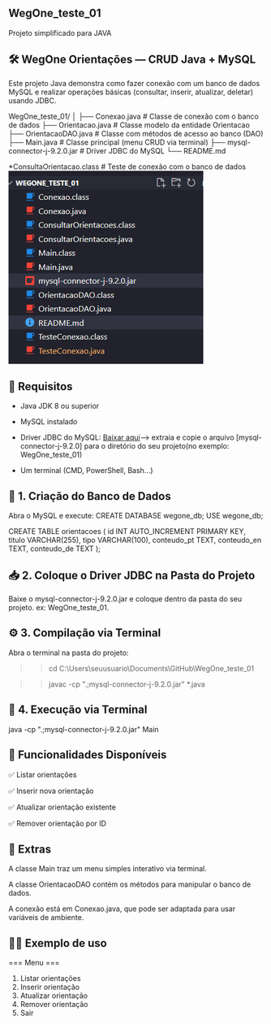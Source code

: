 ## WegOne_teste_01
Projeto simplificado para JAVA

## 🛠️ WegOne Orientações — CRUD Java + MySQL
Este projeto Java demonstra como fazer conexão com um banco de dados MySQL e realizar operações básicas (consultar, inserir, atualizar, deletar) usando JDBC.

WegOne_teste_01/
│
├── Conexao.java              # Classe de conexão com o banco de dados
├── Orientacao.java           # Classe modelo da entidade Orientacao
├── OrientacaoDAO.java        # Classe com métodos de acesso ao banco (DAO)
├── Main.java                 # Classe principal (menu CRUD via terminal)
├── mysql-connector-j-9.2.0.jar   # Driver JDBC do MySQL
└── README.md

*ConsultaOrientacao.class # Teste de conexão com o banco de dados
![alt text](image.png)
## 💾 Requisitos
- Java JDK 8 ou superior

- MySQL instalado

- Driver JDBC do MySQL: [Baixar aqui](https://dev.mysql.com/downloads/connector/j/)--> extraia e copie o arquivo [mysql-connector-j-9.2.0] para o diretório do seu projeto(no exemplo: WegOne_teste_01)

- Um terminal (CMD, PowerShell, Bash...)

## 🧱 1. Criação do Banco de Dados
Abra o MySQL e execute:
CREATE DATABASE wegone_db;
USE wegone_db;

CREATE TABLE orientacoes (
    id INT AUTO_INCREMENT PRIMARY KEY,
    titulo VARCHAR(255),
    tipo VARCHAR(100),
    conteudo_pt TEXT,
    conteudo_en TEXT,
    conteudo_de TEXT
);

## 📥 2. Coloque o Driver JDBC na Pasta do Projeto
Baixe o mysql-connector-j-9.2.0.jar e coloque dentro da pasta do seu projeto. ex: WegOne_teste_01.

## ⚙️ 3. Compilação via Terminal
Abra o terminal na pasta do projeto:

>> cd C:\Users\seuusuario\Documents\GitHub\WegOne_teste_01

>> javac -cp ".;mysql-connector-j-9.2.0.jar" *.java

## 🚀 4. Execução via Terminal

java -cp ".;mysql-connector-j-9.2.0.jar" Main


## 🧪 Funcionalidades Disponíveis
✅ Listar orientações

✅ Inserir nova orientação

✅ Atualizar orientação existente

✅ Remover orientação por ID

## 🧠 Extras
A classe Main traz um menu simples interativo via terminal.

A classe OrientacaoDAO contém os métodos para manipular o banco de dados.

A conexão está em Conexao.java, que pode ser adaptada para usar variáveis de ambiente.

## 🧑‍💻 Exemplo de uso
=== Menu ===
1. Listar orientações
2. Inserir orientação
3. Atualizar orientação
4. Remover orientação
0. Sair